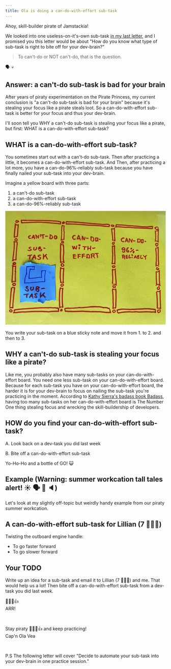 ```yaml
---
title: Ola is doing a can-do-with-effort sub-task
---
```


Ahoy, skill-builder pirate of Jamstackia!

We looked into one useless-on-it's-own sub-task [in my last letter](/emails/2022-09-07-async-await/), and I promised you this letter would be about "How do you know what type of sub-task is right to bite off for your dev-brain?"

> To can't-do or NOT can't-do, that is the question.

🗣️ 💀

## Answer: a can't-do sub-task is bad for your brain

After years of piraty experimentation on the Pirate Princess, my current conclusion is "a can't-do sub-task is bad for your brain" because it's stealing your focus like a pirate steals loot. So a can-do-with-effort sub-task is better for your focus and thus your dev-brain.

I'll soon tell you WHY a can't-do sub-task is stealing your focus like a pirate, but first: WHAT is a can-do-with-effort sub-task?

## WHAT is a can-do-with-effort sub-task?

You sometimes start out with a can't-do sub-task. Then after practicing a little, it becomes a can-do-with-effort sub-task. And Then, after practicing a lot more, you have a can-do-96%-reliably sub-task because you have finally nailed your sub-task into your dev-brain.

Imagine a yellow board with three parts:

1. a can't-do sub-task
2. a can-do-with-effort sub-task
3. a can-do-96%-reliably sub-task

![sub-task-board](./sub-task-board.png)

You write your sub-task on a blue sticky note and move it from 1. to 2. and then to 3.

## WHY a can't-do sub-task is stealing your focus like a pirate?

Like me, you probably also have many sub-tasks on your can-do-with-effort board. You need one less sub-task on your can-do-with-effort board. Because for each sub-task you have on your can-do-with-effort board, the harder it is for your dev-brain to focus on nailing the sub-task you're practicing in the moment. According to [Kathy Sierra's badass book Badass](https://www.amazon.com/Badass-Making-Awesome-Kathy-Sierra-ebook/dp/B00VAUIM18/), having too many sub-tasks on her can-do-with-effort board is The Number One thing stealing focus and wrecking the skill-buildership of developers.

## HOW do you find your can-do-with-effort sub-task?

A. Look back on a dev-task you did last week

B. Bite off a can-do-with-effort sub-task

Yo-Ho-Ho and a bottle of GO! 😺

## Example (Warning: summer workcation tall tales alert!&nbsp;☀️&nbsp;🗣️&nbsp;💬&nbsp;🔈)

Let's look at my slightly off-topic but weirdly handy example from our piraty summer workcation.

## A can-do-with-effort sub-task for Lillian (7&nbsp;🏴‍☠️👸)

Twisting the outboard engine handle:

- To go faster forward
- To go slower forward

## Your TODO

Write up an idea for a sub-task and email it to Lillian (7 🏴‍☠️👸) and me. That would help us a lot! Then bite off a can-do-with-effort sub-task from a dev-task you did last week.

🏴‍☠️😺👍  
ARR!

&nbsp;

Stay piraty 🏴‍☠️😺👍 and keep practicing!  
Cap'n Ola Vea

&nbsp;

P.S
The following letter will cover "Decide to automate your sub-task into your dev-brain in one practice session."
